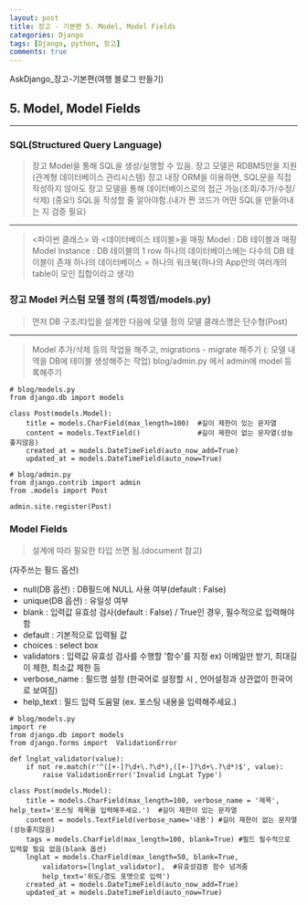 ```yaml
---
layout: post
title: 장고 - 기본편 5. Model, Model Fields
categories: Django
tags: [Django, python, 장고]
comments: true
---
```


AskDjango_장고-기본편(여행 블로그 만들기)
## 5. Model, Model Fields
- - -

### SQL(Structured Query Language)
> 장고 Model을 통해 SQL을 생성/실행할 수 있음.
> 장고 모델은 RDBMS만을 지원(관계형 데이터베이스 관리시스템)
> 장고 내장 ORM을 이용하면, SQL문을 직접 작성하지 않아도 장고 모델을 통해 데이터베이스로의 접근 가능(조회/추가/수정/삭제)
> (중요!) SQL을 작성할 줄 알아야함.(내가 짠 코드가 어떤 SQL을 만들어내는 지 검증 필요)

- - -

> <파이썬 클래스> 와 <데이터베이스 테이블>을 매핑
> Model : DB 테이블과 매핑
> Model Instance : DB 테이블의 1 row
> 하나의 데이터베이스에는 다수의 DB 테이블이 존재
> 하나의 데이터베이스 = 하나의 워크북(하나의 App안의 여러개의 table이 모인 집합이라고 생각)

### 장고 Model 커스텀 모델 정의 (특정앱/models.py)
> 먼저 DB 구조/타입을 설계한 다음에 모델 정의
> 모델 클래스명은 단수형(Post)

- - -

> Model 추가/삭제 등의 작업을 해주고, migrations - migrate 해주기
> (: 모델 내역을 DB에 테이블 생성해주는 작업)
> blog/admin.py 에서 admin에 model 등록해주기

```
# blog/models.py
from django.db import models

class Post(models.Model):
    title = models.CharField(max_length=100)  #길이 제한이 있는 문자열
    content = models.TextField()              #길이 제한이 없는 문자열(성능좋지않음)
    created_at = models.DateTimeField(auto_now_add=True)
    updated_at = models.DateTimeField(auto_now=True)

# blog/admin.py
from django.contrib import admin
from .models import Post

admin.site.register(Post)
```

### Model Fields
> 설계에 따라 필요한 타입 쓰면 됨.(document 참고)

(자주쓰는 필드 옵션)
- null(DB 옵션) : DB필드에 NULL 사용 여부(default : False)
- unique(DB 옵션) : 유일성 여부
- blank : 입력값 유효성 검사(default : False) / True인 경우, 필수적으로 입력해야함
- default : 기본적으로 입력될 값
- choices : select box 
- validators : 입력값 유효성 검사를 수행할 '함수'를 지정
  ex) 이메일만 받기, 최대길이 제한, 최소값 제한 등
- verbose_name : 필드명 설정 (한국어로 설정할 시 , 언어설정과 상관없이 한국어로 보여짐)
- help_text : 필드 입력 도움말 (ex. 포스팅 내용을 입력해주세요.)

```
# blog/models.py
import re
from django.db import models
from django.forms import  ValidationError

def lnglat_validator(value):
    if not re.match(r'^([+-]?\d+\.?\d*),([+-]?\d+\.?\d*)$', value):
        raise ValidationError('Invalid LngLat Type')

class Post(models.Model):
    title = models.CharField(max_length=100, verbose_name = '제목', help_text='포스팅 제목을 입력해주세요.')  #길이 제한이 있는 문자열
    content = models.TextField(verbose_name='내용') #길이 제한이 없는 문자열(성능좋지않음)
    tags = models.CharField(max_length=100, blank=True) #필드 필수적으로 입력할 필요 없음(blank 옵션)
    lnglat = models.CharField(max_length=50, blank=True,
        validators=[lnglat_validator],  #유효성검증 함수 넘겨줌
        help_text='위도/경도 포맷으로 입력')
    created_at = models.DateTimeField(auto_now_add=True)
    updated_at = models.DateTimeField(auto_now=True)
```



